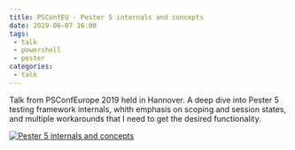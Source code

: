 ```yaml
---
title: PSConfEU - Pester 5 internals and concepts
date: 2019-06-07 16:00
tags: 
 - talk
 - powershell
 - pester
categories:
 - talk
---
```


Talk from PSConfEurope 2019 held in Hannover. A deep dive into Pester 5 testing framework internals, whith emphasis on scoping and session states, and multiple workarounds that I need to get the desired functionality.

<!-- more -->

[![Pester 5 internals and concepts](http://img.youtube.com/vi/6d0K2i7pgQs/0.jpg)](https://www.youtube.com/watch?v=6d0K2i7pgQs "Pester 5 internals and concepts")